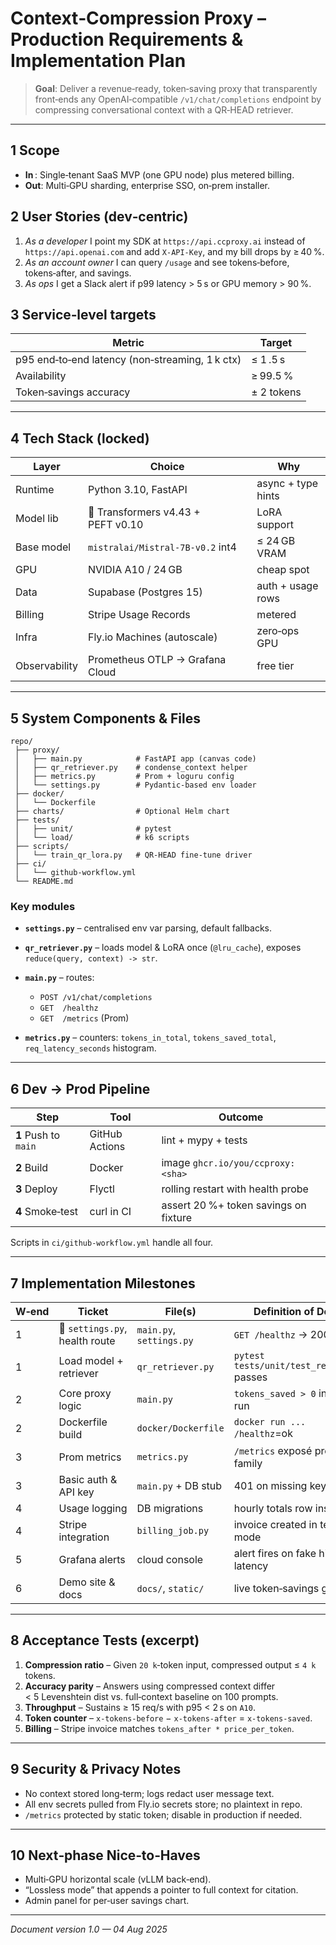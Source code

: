 # Context‑Compression Proxy – Production Requirements & Implementation Plan

> **Goal**: Deliver a revenue‑ready, token‑saving proxy that transparently front‑ends any OpenAI‑compatible `/v1/chat/completions` endpoint by compressing conversational context with a QR‑HEAD retriever.

---

## 1 Scope

* **In** : Single‑tenant SaaS MVP (one GPU node) plus metered billing.
* **Out**: Multi‑GPU sharding, enterprise SSO, on‑prem installer.

## 2 User Stories (dev‑centric)

1. *As a developer* I point my SDK at `https://api.ccproxy.ai` instead of `https://api.openai.com` and add `X‑API‑Key`, and my bill drops by ≥ 40 %.
2. *As an account owner* I can query `/usage` and see tokens‑before, tokens‑after, and savings.
3. *As ops* I get a Slack alert if p99 latency > 5 s or GPU memory > 90 %.

## 3 Service‑level targets

| Metric                                          | Target     |
| ----------------------------------------------- | ---------- |
| p95 end‑to‑end latency (non‑streaming, 1 k ctx) | ≤ 1 .5 s   |
| Availability                                    | ≥ 99.5 %   |
| Token‑savings accuracy                          | ± 2 tokens |

---

## 4 Tech Stack (locked)

| Layer         | Choice                             | Why                |
| ------------- | ---------------------------------- | ------------------ |
| Runtime       | Python 3.10, FastAPI               | async + type hints |
| Model lib     | 🤗 Transformers v4.43 + PEFT v0.10 | LoRA support       |
| Base model    | `mistralai/Mistral‑7B‑v0.2` int4   | ≤ 24 GB VRAM       |
| GPU           | NVIDIA A10 / 24 GB                 | cheap spot         |
| Data          | Supabase (Postgres 15)             | auth + usage rows  |
| Billing       | Stripe Usage Records               | metered            |
| Infra         | Fly.io Machines (autoscale)        | zero‑ops GPU       |
| Observability | Prometheus OTLP → Grafana Cloud    | free tier          |

---

## 5 System Components & Files

```
repo/
 ├── proxy/
 │   ├── main.py            # FastAPI app (canvas code)
 │   ├── qr_retriever.py    # condense_context helper
 │   ├── metrics.py         # Prom + loguru config
 │   └── settings.py        # Pydantic‑based env loader
 ├── docker/
 │   └── Dockerfile
 ├── charts/                # Optional Helm chart
 ├── tests/
 │   ├── unit/              # pytest
 │   └── load/              # k6 scripts
 ├── scripts/
 │   └── train_qr_lora.py   # QR‑HEAD fine‑tune driver
 ├── ci/
 │   └── github‑workflow.yml
 └── README.md
```

### Key modules

* **`settings.py`** – centralised env var parsing, default fallbacks.
* **`qr_retriever.py`** – loads model & LoRA once (`@lru_cache`), exposes `reduce(query, context) -> str`.
* **`main.py`** – routes:

  * `POST /v1/chat/completions`
  * `GET  /healthz`
  * `GET  /metrics` (Prom)
* **`metrics.py`** – counters: `tokens_in_total`, `tokens_saved_total`, `req_latency_seconds` histogram.

---

## 6 Dev → Prod Pipeline

| Step                 | Tool           | Outcome                               |
| -------------------- | -------------- | ------------------------------------- |
| **1** Push to `main` | GitHub Actions | lint + mypy + tests                   |
| **2** Build          | Docker         | image `ghcr.io/you/ccproxy:<sha>`     |
| **3** Deploy         | Flyctl         | rolling restart with health probe     |
| **4** Smoke‑test     | curl in CI     | assert 20 %+ token savings on fixture |

Scripts in `ci/github‑workflow.yml` handle all four.

---

## 7 Implementation Milestones

| W‑end | Ticket                         | File(s)                  | Definition of Done                        |
| ----- | ------------------------------ | ------------------------ | ----------------------------------------- |
| 1     | 🚧 `settings.py`, health route | `main.py`, `settings.py` | `GET /healthz` → 200                      |
| 1     | Load model + retriever         | `qr_retriever.py`        | `pytest tests/unit/test_reduce.py` passes |
| 2     | Core proxy logic               | `main.py`                | `tokens_saved > 0` in local run           |
| 2     | Dockerfile build               | `docker/Dockerfile`      | `docker run ... /healthz`=ok              |
| 3     | Prom metrics                   | `metrics.py`             | `/metrics` exposé prom family             |
| 3     | Basic auth & API key           | `main.py` + DB stub      | 401 on missing key                        |
| 4     | Usage logging                  | DB migrations            | hourly totals row inserted                |
| 4     | Stripe integration             | `billing_job.py`         | invoice created in test mode              |
| 5     | Grafana alerts                 | cloud console            | alert fires on fake high latency          |
| 6     | Demo site & docs               | `docs/`, `static/`       | live token‑savings gif                    |

---

## 8 Acceptance Tests (excerpt)

1. **Compression ratio** – Given `20 k`‑token input, compressed output ≤ `4 k` tokens.
2. **Accuracy parity** – Answers using compressed context differ < 5 Levenshtein dist vs. full‑context baseline on 100 prompts.
3. **Throughput** – Sustains ≥ 15 req/s with p95 < 2 s on `A10`.
4. **Token counter** – `x‑tokens-before` − `x‑tokens-after` = `x‑tokens-saved`.
5. **Billing** – Stripe invoice matches `tokens_after * price_per_token`.

---

## 9 Security & Privacy Notes

* No context stored long‑term; logs redact user message text.
* All env secrets pulled from Fly.io secrets store; no plaintext in repo.
* `/metrics` protected by static token; disable in production if needed.

---

## 10 Next‑phase Nice‑to‑Haves

* Multi‑GPU horizontal scale (vLLM back‑end).
* “Lossless mode” that appends a pointer to full context for citation.
* Admin panel for per‑user savings chart.

---

*Document version 1.0 — 04 Aug 2025*
